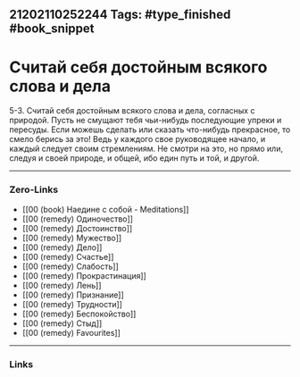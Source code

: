 21202110252244
Tags: #type_finished #book_snippet 
---
# Считай себя достойным всякого слова и дела 

 5-3. Считай себя достойным всякого слова и дела, согласных с природой. Пусть не смущают тебя чьи-нибудь последующие упреки и пересуды. Если можешь сделать или сказать что-нибудь прекрасное, то смело берись за это! Ведь у каждого свое руководящее начало, и каждый следует своим стремлениям. Не смотри на это, но прямо или, следуя и своей природе, и общей, ибо един путь и той, и другой. 

---
### Zero-Links
 - [[00 (book) Наедине с собой - Meditations]]
 - [[00 (remedy) Одиночество]]
 - [[00 (remedy) Достоинство]]
 - [[00 (remedy) Мужество]]
 - [[00 (remedy) Дело]]
 - [[00 (remedy) Счастье]]
 - [[00 (remedy) Слабость]]
 - [[00 (remedy) Прокрастинация]]
 - [[00 (remedy) Лень]]
 - [[00 (remedy) Признание]]
 - [[00 (remedy) Трудности]]
 - [[00 (remedy) Беспокойство]]
 - [[00 (remedy) Стыд]]
 - [[00 (remedy) Favourites]]
---
### Links
